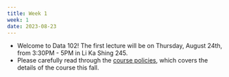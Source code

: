 ```yaml
---
title: Week 1
week: 1
date: 2023-08-23
---
```


- Welcome to Data 102! The first lecture will be on Thursday, August 24th, from 3:30PM - 5PM in Li Ka Shing 245. 
- Please carefully read through the [course policies](syllabus), which covers the details of the course this fall.